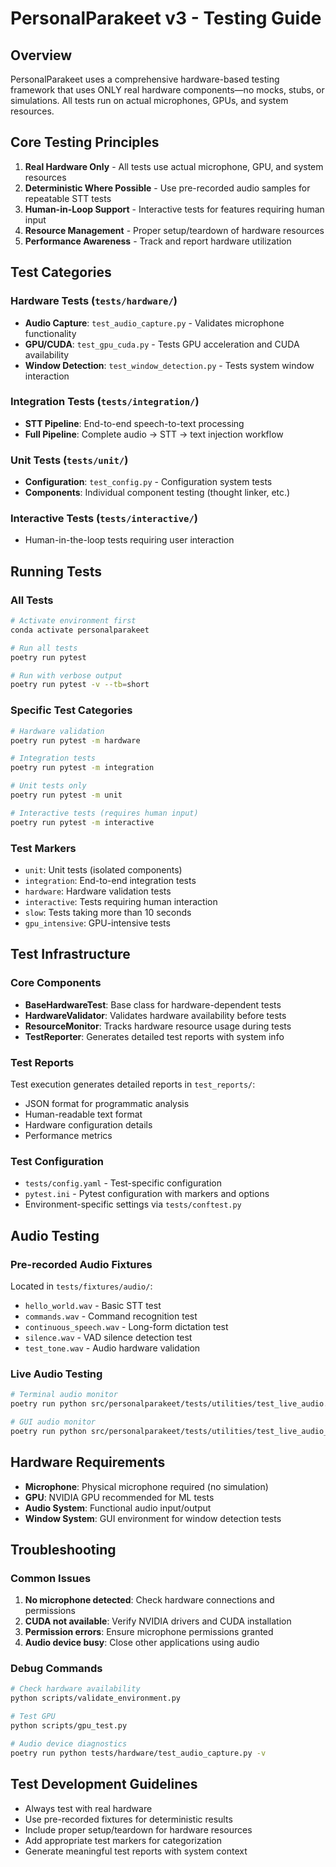 # PersonalParakeet v3 - Testing Guide

## Overview
PersonalParakeet uses a comprehensive hardware-based testing framework that uses ONLY real hardware components—no mocks, stubs, or simulations. All tests run on actual microphones, GPUs, and system resources.

## Core Testing Principles
1. **Real Hardware Only** - All tests use actual microphone, GPU, and system resources
2. **Deterministic Where Possible** - Use pre-recorded audio samples for repeatable STT tests
3. **Human-in-Loop Support** - Interactive tests for features requiring human input
4. **Resource Management** - Proper setup/teardown of hardware resources
5. **Performance Awareness** - Track and report hardware utilization

## Test Categories

### Hardware Tests (`tests/hardware/`)
- **Audio Capture**: `test_audio_capture.py` - Validates microphone functionality
- **GPU/CUDA**: `test_gpu_cuda.py` - Tests GPU acceleration and CUDA availability
- **Window Detection**: `test_window_detection.py` - Tests system window interaction

### Integration Tests (`tests/integration/`)
- **STT Pipeline**: End-to-end speech-to-text processing
- **Full Pipeline**: Complete audio → STT → text injection workflow

### Unit Tests (`tests/unit/`)
- **Configuration**: `test_config.py` - Configuration system tests
- **Components**: Individual component testing (thought linker, etc.)

### Interactive Tests (`tests/interactive/`)
- Human-in-the-loop tests requiring user interaction

## Running Tests

### All Tests
```bash
# Activate environment first
conda activate personalparakeet

# Run all tests
poetry run pytest

# Run with verbose output
poetry run pytest -v --tb=short
```

### Specific Test Categories
```bash
# Hardware validation
poetry run pytest -m hardware

# Integration tests
poetry run pytest -m integration

# Unit tests only
poetry run pytest -m unit

# Interactive tests (requires human input)
poetry run pytest -m interactive
```

### Test Markers
- `unit`: Unit tests (isolated components)
- `integration`: End-to-end integration tests  
- `hardware`: Hardware validation tests
- `interactive`: Tests requiring human interaction
- `slow`: Tests taking more than 10 seconds
- `gpu_intensive`: GPU-intensive tests

## Test Infrastructure

### Core Components
- **BaseHardwareTest**: Base class for hardware-dependent tests
- **HardwareValidator**: Validates hardware availability before tests
- **ResourceMonitor**: Tracks hardware resource usage during tests
- **TestReporter**: Generates detailed test reports with system info

### Test Reports
Test execution generates detailed reports in `test_reports/`:
- JSON format for programmatic analysis
- Human-readable text format
- Hardware configuration details
- Performance metrics

### Test Configuration
- `tests/config.yaml` - Test-specific configuration
- `pytest.ini` - Pytest configuration with markers and options
- Environment-specific settings via `tests/conftest.py`

## Audio Testing

### Pre-recorded Audio Fixtures
Located in `tests/fixtures/audio/`:
- `hello_world.wav` - Basic STT test
- `commands.wav` - Command recognition test
- `continuous_speech.wav` - Long-form dictation test
- `silence.wav` - VAD silence detection test
- `test_tone.wav` - Audio hardware validation

### Live Audio Testing
```bash
# Terminal audio monitor
poetry run python src/personalparakeet/tests/utilities/test_live_audio.py

# GUI audio monitor
poetry run python src/personalparakeet/tests/utilities/test_live_audio_gui.py
```

## Hardware Requirements
- **Microphone**: Physical microphone required (no simulation)
- **GPU**: NVIDIA GPU recommended for ML tests
- **Audio System**: Functional audio input/output
- **Window System**: GUI environment for window detection tests

## Troubleshooting

### Common Issues
1. **No microphone detected**: Check hardware connections and permissions
2. **CUDA not available**: Verify NVIDIA drivers and CUDA installation
3. **Permission errors**: Ensure microphone permissions granted
4. **Audio device busy**: Close other applications using audio

### Debug Commands
```bash
# Check hardware availability
python scripts/validate_environment.py

# Test GPU
python scripts/gpu_test.py

# Audio device diagnostics
poetry run python tests/hardware/test_audio_capture.py -v
```

## Test Development Guidelines
- Always test with real hardware
- Use pre-recorded fixtures for deterministic results
- Include proper setup/teardown for hardware resources
- Add appropriate test markers for categorization
- Generate meaningful test reports with system context